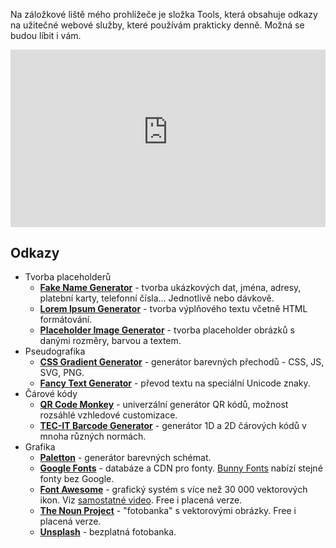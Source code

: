 <!-- dcterms:title = Bezplatné online služby nejen pro webové vývojáře -->
<!-- dcterms:abstract = Na záložkové liště mého prohlížeče je složka Tools, která obsahuje odkazy na užitečné webové služby, které používám prakticky denně. Možná se budou líbit i vám. -->
<!-- dcterms:creator = Michal Altair Valášek -->
<!-- x4w:pictureUrl = /perex-pictures/20240313-weby-pro-vyvojare.jpg -->
<!-- x4w:coverUrl = /cover-pictures/20240313-weby-pro-vyvojare.jpg -->
<!-- x4w:pictureWidth = 150 -->
<!-- x4w:pictureHeight = 150 -->
<!-- x4w:category = IT -->
<!-- dcterms:date = 2024-03-13 -->

Na záložkové liště mého prohlížeče je složka Tools, která obsahuje odkazy na užitečné webové služby, které používám prakticky denně. Možná se budou líbit i vám.

<div style="position:relative;padding-top:56.25%;">
  <iframe src="https://www.youtube-nocookie.com/embed/LnSaaMcX_PU" frameborder="0" allowfullscreen allow="accelerometer; autoplay; encrypted-media; gyroscope; picture-in-picture" style="position:absolute;top:0;left:0;width:100%;height:100%;"></iframe>
</div>

## Odkazy

* Tvorba placeholderů
    * **[Fake Name Generator](https://www.fakenamegenerator.com/)** - tvorba ukázkových dat, jména, adresy, platební karty, telefonní čísla... Jednotlivě nebo dávkově.
    * **[Lorem Ipsum Generator](https://www.loremipzum.com/en/text-generator)** - tvorba výplňového textu včetně HTML formátování.
    * **[Placeholder Image Generator](https://placeholderimage.dev/)** - tvorba placeholder obrázků s danými rozměry, barvou a textem.
* Pseudografika
    * **[CSS Gradient Generator](https://angrytools.com/gradient/)** - generátor barevných přechodů - CSS, JS, SVG, PNG.
    * **[Fancy Text Generator](https://allfancytext.com/)** - převod textu na speciální Unicode znaky.
* Čárové kódy
    * **[QR Code Monkey](https://www.qrcode-monkey.com/)** - univerzální generátor QR kódů, možnost rozsáhlé vzhledové customizace.
    * **[TEC-IT Barcode Generator](https://barcode.tec-it.com/en)** - generátor 1D a 2D čárových kódů v mnoha různých normách.
* Grafika
    * **[Paletton](https://paletton.com/)** - generátor barevných schémat.
    * **[Google Fonts](https://fonts.google.com/?preview.text=%C5%BDlu%C5%A5ou%C4%8Dk%C3%BD%20k%C5%AF%C5%88%20%C3%BAp%C4%9Bl%20%C4%8F%C3%A1belsk%C3%A9%20%C3%B3dy)** - databáze a CDN pro fonty. [Bunny Fonts](https://fonts.bunny.net/) nabízí stejné fonty bez Google.
    * **[Font Awesome](https://fontawesome.com/search)** - grafický systém s více než 30 000 vektorových ikon. Viz [samostatné video](https://www.youtube.com/watch?v=rwYhR-_rid0). Free i placená verze.
    * **[The Noun Project](https://thenounproject.com/)** - "fotobanka" s vektorovými obrázky. Free i placená verze.
    * **[Unsplash](https://unsplash.com/)** - bezplatná fotobanka.